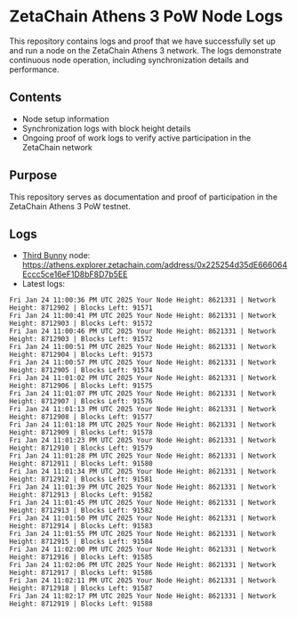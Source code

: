 # ZetaChain Athens 3 PoW Node Logs
This repository contains logs and proof that we have successfully set up and run a node on the ZetaChain Athens 3 network. The logs demonstrate continuous node operation, including synchronization details and performance.

## Contents
- Node setup information
- Synchronization logs with block height details
- Ongoing proof of work logs to verify active participation in the ZetaChain network

## Purpose
This repository serves as documentation and proof of participation in the ZetaChain Athens 3 PoW testnet.

## Logs

- [Third Bunny](https://thirdbunny.xyz/) node: https://athens.explorer.zetachain.com/address/0x225254d35dE666064Eccc5ce16eF1D8bF8D7b5EE
- Latest logs:
```
Fri Jan 24 11:00:36 PM UTC 2025 Your Node Height: 8621331 | Network Height: 8712902 | Blocks Left: 91571
Fri Jan 24 11:00:41 PM UTC 2025 Your Node Height: 8621331 | Network Height: 8712903 | Blocks Left: 91572
Fri Jan 24 11:00:46 PM UTC 2025 Your Node Height: 8621331 | Network Height: 8712903 | Blocks Left: 91572
Fri Jan 24 11:00:51 PM UTC 2025 Your Node Height: 8621331 | Network Height: 8712904 | Blocks Left: 91573
Fri Jan 24 11:00:57 PM UTC 2025 Your Node Height: 8621331 | Network Height: 8712905 | Blocks Left: 91574
Fri Jan 24 11:01:02 PM UTC 2025 Your Node Height: 8621331 | Network Height: 8712906 | Blocks Left: 91575
Fri Jan 24 11:01:07 PM UTC 2025 Your Node Height: 8621331 | Network Height: 8712907 | Blocks Left: 91576
Fri Jan 24 11:01:13 PM UTC 2025 Your Node Height: 8621331 | Network Height: 8712908 | Blocks Left: 91577
Fri Jan 24 11:01:18 PM UTC 2025 Your Node Height: 8621331 | Network Height: 8712909 | Blocks Left: 91578
Fri Jan 24 11:01:23 PM UTC 2025 Your Node Height: 8621331 | Network Height: 8712910 | Blocks Left: 91579
Fri Jan 24 11:01:28 PM UTC 2025 Your Node Height: 8621331 | Network Height: 8712911 | Blocks Left: 91580
Fri Jan 24 11:01:34 PM UTC 2025 Your Node Height: 8621331 | Network Height: 8712912 | Blocks Left: 91581
Fri Jan 24 11:01:39 PM UTC 2025 Your Node Height: 8621331 | Network Height: 8712913 | Blocks Left: 91582
Fri Jan 24 11:01:45 PM UTC 2025 Your Node Height: 8621331 | Network Height: 8712913 | Blocks Left: 91582
Fri Jan 24 11:01:50 PM UTC 2025 Your Node Height: 8621331 | Network Height: 8712914 | Blocks Left: 91583
Fri Jan 24 11:01:55 PM UTC 2025 Your Node Height: 8621331 | Network Height: 8712915 | Blocks Left: 91584
Fri Jan 24 11:02:00 PM UTC 2025 Your Node Height: 8621331 | Network Height: 8712916 | Blocks Left: 91585
Fri Jan 24 11:02:06 PM UTC 2025 Your Node Height: 8621331 | Network Height: 8712917 | Blocks Left: 91586
Fri Jan 24 11:02:11 PM UTC 2025 Your Node Height: 8621331 | Network Height: 8712918 | Blocks Left: 91587
Fri Jan 24 11:02:17 PM UTC 2025 Your Node Height: 8621331 | Network Height: 8712919 | Blocks Left: 91588
```

